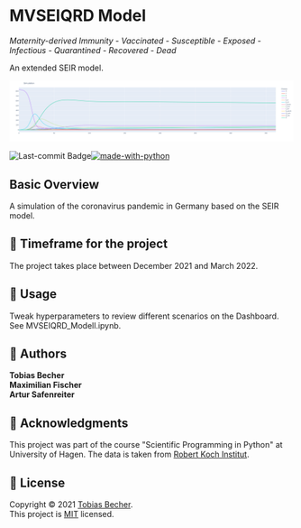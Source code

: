 # MVSEIQRD Model

*Maternity-derived Immunity - Vaccinated - Susceptible - Exposed - Infectious - Quarantined - Recovered - Dead*

An extended SEIR model.

<p align="center">
    <img src="assets/full_plot.png" witdh="50%">
<p>

[![made-with-python](https://img.shields.io/badge/Made%20with-Python-1f425f.svg)](https://www.python.org/)
<img align="left" src="https://img.shields.io/github/last-commit/TB-DevAcc/MVSEIQRD_Model" alt="Last-commit Badge">

## Basic Overview

A simulation of the coronavirus pandemic in Germany based on the SEIR model. 

## :date: Timeframe for the project

The project takes place between December 2021 and March 2022.

## :wrench: Usage

Tweak hyperparameters to review different scenarios on the Dashboard. See MVSEIQRD_Modell.ipynb.

## :boy: Authors

**Tobias Becher** <br>
**Maximilian Fischer**<br>
**Artur Safenreiter**<br>

## :pray: Acknowledgments

This project was part of the course "Scientific Programming in Python" at University of Hagen. 
The data is taken from [Robert Koch Institut](https://github.com/robert-koch-institut).

## 📝 License

Copyright © 2021 [Tobias Becher](https://github.com/TB-DevAcc). <br/>
This project is [MIT](https://github.com/TB-DevAcc/SEIQRS/blob/master/LICENSE) licensed.
